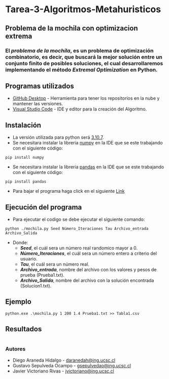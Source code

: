 # Tarea-3-Algoritmos-Metahuristicos
## Problema de la mochila con optimizacion extrema
### El ***problema de la mochila***, es un problema de optimización combinatorio, es decir, que buscará la mejor solución entre un conjunto finito de posibles soluciones, el cual desarrollaremos implementando el método ***Extremal Optimization*** en Python.

## Programas utilizados 

* [GitHub Desktop](https://desktop.github.com/) - Herramienta para tener los repositorios en la nube y mantener las versiones.
* [Visual Studio Code](https://visualstudio.microsoft.com/es/) - IDE y editor para la creación del Algoritmo.

## Instalación
* La versión utilizada para python será [3.10.7](https://www.python.org/downloads/).
* Se necesitara instalar la libreria [numpy](https://numpy.org/) en la IDE que se este trabajando con el siguiente código:
 ```
 pip install numpy
 ```
 * Se necesitara instalar la libreria [pandas](https://pandas.pydata.org/) en la IDE que se este trabajando con el siguiente código:
 ```
 pip install pandas
 ```
 * Para bajar el programa haga click en el siguiente [Link](https://github.com/GustavoSepul/Tarea-3-Algoritmos-Metaheuristicos/archive/refs/heads/main.zip)

## Ejecución del programa

- Para ejecutar el codigo se debe ejecutar el siguiente comando: 
```
python ./mochila.py Seed Número_Iteraciones Tau Archivo_entrada Archivo_Salida
```
- Donde:
    - ***Seed***, el cuál sera un número real randomico mayor a 0.
    - ***Número_Iteraciones***, el cuál sera un número entero a criterio del usuario.
    - ***Tau***, el cuál sera un número real.
    - ***Archivo_entrada***, nombre del archivo con los valores y pesos de prueba (Prueba1.txt).
    - ***Archivo_Salida***, nombre del archivo con la solución encontrada (Solucion1.txt).

## Ejemplo
```
python.exe .\mochila.py 1 200 1.4 Prueba1.txt >> Tabla1.csv
```


## Resultados
```

```



### Autores
* Diego Araneda Hidalgo - daranedah@ing.ucsc.cl
* Gustavo Sepulveda Ocampo - gsepulvedao@ing.ucsc.cl
* Javier Victoriano Rivas - jvictoriano@ing.ucsc.cl
